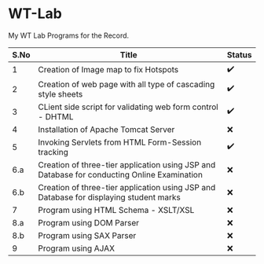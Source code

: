 # WT-Lab
My WT Lab Programs for the Record.

| S.No | Title | Status |
| --- | --- | --- |
| 1 | Creation of Image map to fix Hotspots | ✔️ |
| 2 | Creation of web page with all type of cascading style sheets | ✔️ |
| 3 | CLient side script for validating web form control - DHTML | ✔️ |
| 4 | Installation of Apache Tomcat Server | ❌ |
| 5 | Invoking Servlets from HTML Form-Session tracking | ✔️ |
|6.a| Creation of three-tier application using JSP and Database for conducting Online Examination | ❌ |
|6.b| Creation of three-tier application using JSP and Database for displaying student marks | ❌ |
| 7 | Program using HTML Schema - XSLT/XSL | ❌ |
|8.a| Program using DOM Parser | ❌ |
|8.b| Program using SAX Parser | ❌ |
| 9 | Program using AJAX | ❌ |
